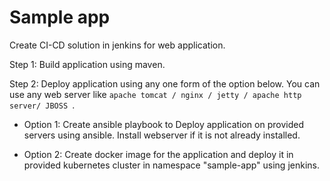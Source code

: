 Sample app
=====

Create CI-CD solution in jenkins for web application. 

Step 1: Build application using maven.

Step 2: Deploy application using any one form of the option below. You can use any web server like `apache tomcat / nginx / jetty / apache http server/ JBOSS `.

+ Option 1: Create ansible playbook to Deploy application on provided servers using ansible. Install webserver if it is not already installed. 


+ Option 2: Create docker image for the application and deploy it in provided kubernetes cluster
          in namespace "sample-app" using jenkins. 
